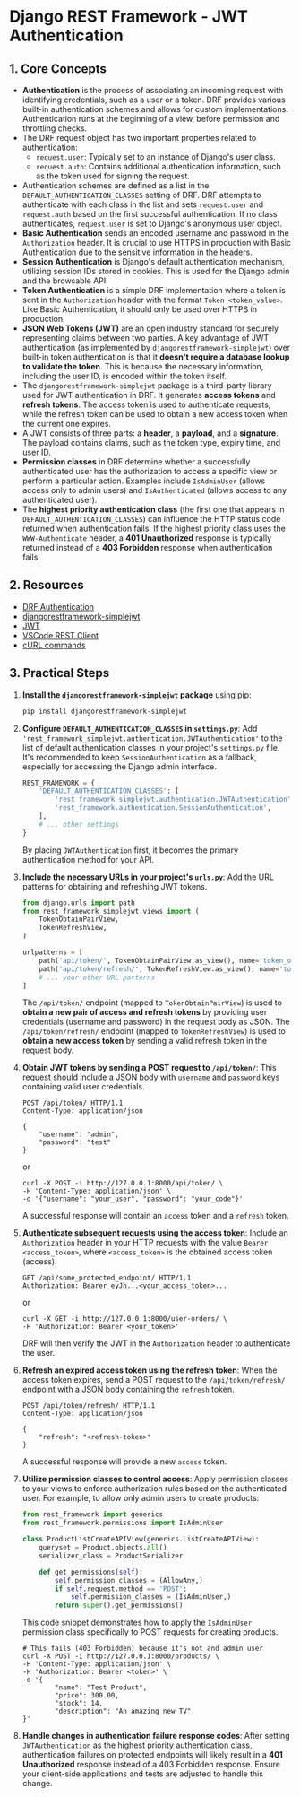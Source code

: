 # Django REST Framework - JWT Authentication

## 1. Core Concepts

- **Authentication** is the process of associating an incoming request with identifying credentials, such as a user or a token. DRF provides various built-in authentication schemes and allows for custom implementations. Authentication runs at the beginning of a view, before permission and throttling checks.
- The DRF request object has two important properties related to authentication:
  - `request.user`: Typically set to an instance of Django's user class.
  - `request.auth`: Contains additional authentication information, such as the token used for signing the request.
- Authentication schemes are defined as a list in the `DEFAULT_AUTHENTICATION_CLASSES` setting of DRF. DRF attempts to authenticate with each class in the list and sets `request.user` and `request.auth` based on the first successful authentication. If no class authenticates, `request.user` is set to Django's anonymous user object.
- **Basic Authentication** sends an encoded username and password in the `Authorization` header. It is crucial to use HTTPS in production with Basic Authentication due to the sensitive information in the headers.
- **Session Authentication** is Django's default authentication mechanism, utilizing session IDs stored in cookies. This is used for the Django admin and the browsable API.
- **Token Authentication** is a simple DRF implementation where a token is sent in the `Authorization` header with the format `Token <token_value>`. Like Basic Authentication, it should only be used over HTTPS in production.
- **JSON Web Tokens (JWT)** are an open industry standard for securely representing claims between two parties. A key advantage of JWT authentication (as implemented by `djangorestframework-simplejwt`) over built-in token authentication is that it **doesn't require a database lookup to validate the token**. This is because the necessary information, including the user ID, is encoded within the token itself.
- The `djangorestframework-simplejwt` package is a third-party library used for JWT authentication in DRF. It generates **access tokens** and **refresh tokens**. The access token is used to authenticate requests, while the refresh token can be used to obtain a new access token when the current one expires.
- A JWT consists of three parts: a **header**, a **payload**, and a **signature**. The payload contains claims, such as the token type, expiry time, and user ID.
- **Permission classes** in DRF determine whether a successfully authenticated user has the authorization to access a specific view or perform a particular action. Examples include `IsAdminUser` (allows access only to admin users) and `IsAuthenticated` (allows access to any authenticated user).
- The **highest priority authentication class** (the first one that appears in `DEFAULT_AUTHENTICATION_CLASSES`) can influence the HTTP status code returned when authentication fails. If the highest priority class uses the `WWW-Authenticate` header, a **401 Unauthorized** response is typically returned instead of a **403 Forbidden** response when authentication fails.

## 2. Resources

- [DRF Authentication](https://www.django-rest-framework.org/api-guide/authentication/)
- [djangorestframework-simplejwt](https://django-rest-framework-simplejwt.readthedocs.io/en/latest/)
- [JWT](https://jwt.io/)
- [VSCode REST Client](https://marketplace.visualstudio.com/items?itemName=humao.rest-client)
- [cURL commands](./curl-cheatsheet.md)

## 3. Practical Steps

1.  **Install the `djangorestframework-simplejwt` package** using pip:

    ```bash
    pip install djangorestframework-simplejwt
    ```

2.  **Configure `DEFAULT_AUTHENTICATION_CLASSES` in `settings.py`**: Add `'rest_framework_simplejwt.authentication.JWTAuthentication'` to the list of default authentication classes in your project's `settings.py` file. It's recommended to keep `SessionAuthentication` as a fallback, especially for accessing the Django admin interface.

    ```python
    REST_FRAMEWORK = {
        'DEFAULT_AUTHENTICATION_CLASSES': [
            'rest_framework_simplejwt.authentication.JWTAuthentication',
            'rest_framework.authentication.SessionAuthentication',
        ],
        # ... other settings
    }
    ```

    By placing `JWTAuthentication` first, it becomes the primary authentication method for your API.

3.  **Include the necessary URLs in your project's `urls.py`**: Add the URL patterns for obtaining and refreshing JWT tokens.

    ```python
    from django.urls import path
    from rest_framework_simplejwt.views import (
        TokenObtainPairView,
        TokenRefreshView,
    )

    urlpatterns = [
        path('api/token/', TokenObtainPairView.as_view(), name='token_obtain_pair'),
        path('api/token/refresh/', TokenRefreshView.as_view(), name='token_refresh'),
        # ... your other URL patterns
    ]
    ```

    The `/api/token/` endpoint (mapped to `TokenObtainPairView`) is used to **obtain a new pair of access and refresh tokens** by providing user credentials (username and password) in the request body as JSON. The `/api/token/refresh/` endpoint (mapped to `TokenRefreshView`) is used to **obtain a new access token** by sending a valid refresh token in the request body.

4.  **Obtain JWT tokens by sending a POST request to `/api/token/`**: This request should include a JSON body with `username` and `password` keys containing valid user credentials.

    ```http
    POST /api/token/ HTTP/1.1
    Content-Type: application/json

    {
        "username": "admin",
        "password": "test"
    }
    ```

    or

    ```shell
    curl -X POST -i http://127.0.0.1:8000/api/token/ \
    -H 'Content-Type: application/json' \
    -d '{"username": "your_user", "password": "your_code"}'
    ```

    A successful response will contain an `access` token and a `refresh` token.

5.  **Authenticate subsequent requests using the access token**: Include an `Authorization` header in your HTTP requests with the value `Bearer <access_token>`, where `<access_token>` is the obtained access token (access).

    ```http
    GET /api/some_protected_endpoint/ HTTP/1.1
    Authorization: Bearer eyJh...<your_access_token>...
    ```

    or

    ```shell
    curl -X GET -i http://127.0.0.1:8000/user-orders/ \
    -H 'Authorization: Bearer <your_token>'
    ```

    DRF will then verify the JWT in the `Authorization` header to authenticate the user.

6.  **Refresh an expired access token using the refresh token**: When the access token expires, send a POST request to the `/api/token/refresh/` endpoint with a JSON body containing the `refresh` token.

    ```http
    POST /api/token/refresh/ HTTP/1.1
    Content-Type: application/json

    {
        "refresh": "<refresh-token>"
    }
    ```

    A successful response will provide a new `access` token.

7.  **Utilize permission classes to control access**: Apply permission classes to your views to enforce authorization rules based on the authenticated user. For example, to allow only admin users to create products:

    ```python
    from rest_framework import generics
    from rest_framework.permissions import IsAdminUser

    class ProductListCreateAPIView(generics.ListCreateAPIView):
        queryset = Product.objects.all()
        serializer_class = ProductSerializer

        def get_permissions(self):
            self.permission_classes = (AllowAny,)
            if self.request.method == 'POST':
                self.permission_classes = (IsAdminUser,)
            return super().get_permissions()
    ```

    This code snippet demonstrates how to apply the `IsAdminUser` permission class specifically to POST requests for creating products.

    ```shell
    # This fails (403 Forbidden) because it's not and admin user
    curl -X POST -i http://127.0.0.1:8000/products/ \
    -H 'Content-Type: application/json' \
    -H 'Authorization: Bearer <token>' \
    -d '{
            "name": "Test Product",
            "price": 300.00,
            "stock": 14,
            "description": "An amazing new TV"
    }'
    ```

8.  **Handle changes in authentication failure response codes**: After setting `JWTAuthentication` as the highest priority authentication class, authentication failures on protected endpoints will likely result in a **401 Unauthorized** response instead of a 403 Forbidden response. Ensure your client-side applications and tests are adjusted to handle this change.
